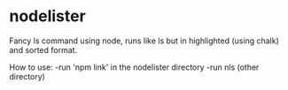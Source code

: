 # nodelister
Fancy ls command using node, runs like ls but in highlighted (using chalk) and sorted format.

How to use:
-run 'npm link' in the nodelister directory
-run nls (other directory)

